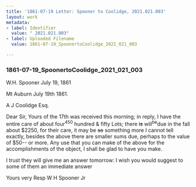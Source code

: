 ```yaml
---
title: '1861-07-19 Letter: Spooner to Coolidge, 2021.021.003'
layout: work
metadata:
- label: Identifier
  value: " 2021.021.003"
- label: Uploaded Filename
  value: 1861-07-19_SpoonertoCoolidge_2021_021_003

---
```

<div class="pages">
<div id="page-1816933">
<h3><a name="page-1816933">1861-07-19_SpoonertoCoolidge_2021_021_003</a></h3>
<div class="page-content">
<p>W.H. Spooner<span class='line-break'> </span>July 19, 1861</p>
<p>Mt Auburn<span class='line-break'> </span>July 19th 1861.</p>
<p>A J Coolidge Esq.</p>
<p>Dear Sir, Yours of the<span class='line-break'> </span>17th was received this morning;<span class='line-break'> </span>in reply, I have the entire<span class='line-break'> </span>care of about four<sup>450</sup> hundred<span class='line-break'> </span>&amp; fifty Lots; there <del>is</del> will<sup>be</sup>due<span class='line-break'> </span>in the fall about $2250,<span class='line-break'> </span>for their care, it may be <del>so</del><span class='line-break'> </span>something more I cannot<span class='line-break'> </span>tell exactly, besides the above<span class='line-break'> </span>there are smaller sums due, per<span class='line-break'></span>haps to the value of $50-- or more.<span class='line-break'> </span>Any use that you can<span class='line-break'> </span>make of the above for the accom<span class='line-break'></span>plishments of the object, I shall<span class='line-break'> </span>be glad to have you make.</p>
<p>I trust they will give me<span class='line-break'> </span>an answer tomorrow: I wish<span class='line-break'> </span>you would suggest to some of them<span class='line-break'> </span>an immediate answer</p>
<p>Yours very Resp W H Spooner Jr</p>
</div>
</div>
<br />
</div>

